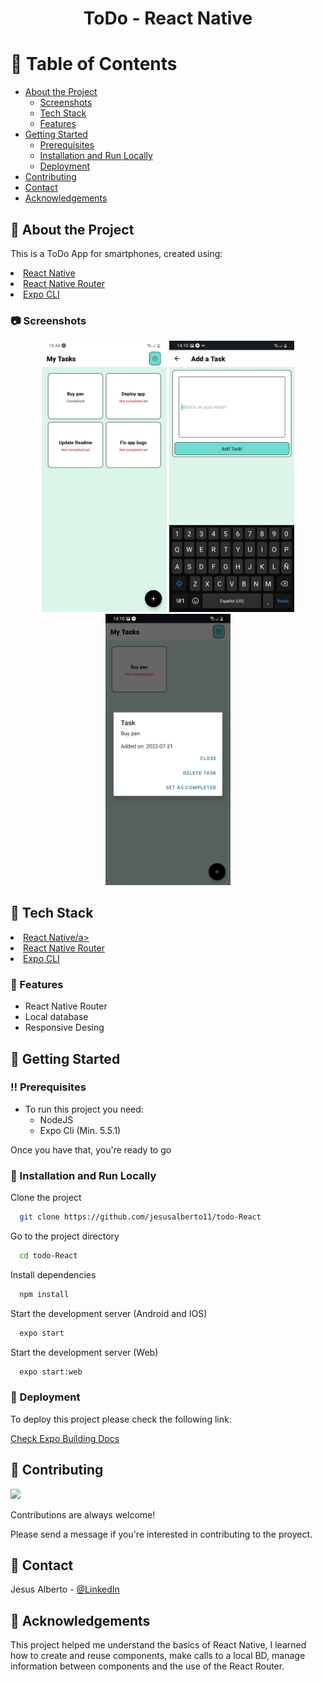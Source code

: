 <div align="center">
  <h1>ToDo - React Native</h1>
</div>

<!-- Table of Contents -->
# :notebook_with_decorative_cover: Table of Contents

- [About the Project](#star2-about-the-project)
  * [Screenshots](#camera-screenshots)
  * [Tech Stack](#space_invader-tech-stack)
  * [Features](#dart-features)
- [Getting Started](#toolbox-getting-started)
  * [Prerequisites](#bangbang-prerequisites)  
  * [Installation and Run Locally](#running-installation-and-run-locally)
  * [Deployment](#triangular_flag_on_post-deployment)
- [Contributing](#wave-contributing)
- [Contact](#handshake-contact)
- [Acknowledgements](#gem-acknowledgements)


<!-- About the Project -->
## :star2: About the Project

This is a ToDo App for smartphones, created using:

<li><a href="https://reactnative.dev/">React Native</a></li>
<li><a href="https://v5.reactrouter.com/native/guides/quick-start">React Native Router</a></li>
<li><a href="https://docs.expo.dev/">Expo CLI</a></li>

<!-- Screenshots -->
### :camera: Screenshots

<div align="center"> 
  <img src="https://github.com/jesusalberto11/todo-React/blob/main/assets/app-img-1.jpg" alt="App_Image_1" width="200" height="auto" />
  
  <img src="https://github.com/jesusalberto11/todo-React/blob/main/assets/app-img-2.jpg" alt="App_Image_2" width="200" height="auto" />  
  
  <img src="https://github.com/jesusalberto11/todo-React/blob/main/assets/app-img-3.jpg" alt="App_Image_3" width="200" height="auto"/>
</div>

<!-- TechStack -->
## :space_invader: Tech Stack

<li><a href="https://reactnative.dev/">React Native/a></li>
<li><a href="https://v5.reactrouter.com/native/guides/quick-start">React Native Router</a></li>
<li><a href="https://docs.expo.dev/">Expo CLI</a></li>

<!-- Features -->
### :dart: Features

- React Native Router
- Local database
- Responsive Desing

<!-- Getting Started -->
## 	:toolbox: Getting Started

<!-- Prerequisites -->
### :bangbang: Prerequisites

- To run this project you need:
  * NodeJS
  * Expo Cli (Min. 5.5.1)

Once you have that, you're ready to go

<!-- Installation and Run Locally -->
### :running: Installation and Run Locally

Clone the project

```bash
  git clone https://github.com/jesusalberto11/todo-React
```

Go to the project directory

```bash
  cd todo-React
```

Install dependencies

```bash
  npm install
```

Start the development server (Android and IOS)

```bash
  expo start
```

Start the development server (Web)

```bash
  expo start:web
```

<!-- Deployment -->
### :triangular_flag_on_post: Deployment

To deploy this project please check the following link:

<a href="https://docs.expo.dev/build/setup/" target="_SEJ" rel="”noreferrer”"> Check Expo Building Docs</a>

<!-- Contributing -->
## :wave: Contributing

<a href="https://github.com/Louis3797/awesome-readme-template/graphs/contributors">
  <img src="https://contrib.rocks/image?repo=Louis3797/awesome-readme-template" />
</a>


Contributions are always welcome!

Please send a message if you're interested in contributing to the proyect.

<!-- Contact -->
## :handshake: Contact

Jesus Alberto - [@LinkedIn](https://www.linkedin.com/in/jesus-alberto-morales-rico-7092a9227/)

<!-- Acknowledgments -->
## :gem: Acknowledgements

This project helped me understand the basics of React Native, I learned how to create and reuse components, make calls to a local BD, manage information between components and the use of the React Router.
